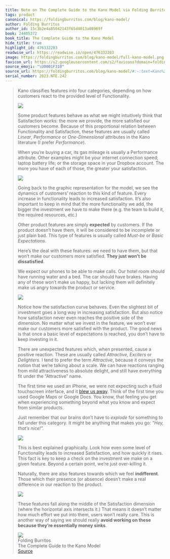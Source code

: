 ```yaml
---
title: Note on The Complete Guide to the Kano Model via Folding Burritos
tags: product
canonical: https://foldingburritos.com/blog/kano-model/
author: Folding Burritos
author_id: 15c3b2e4a85042143f65d4013a08969f
book: 24405372
book_title: The Complete Guide to the Kano Model
hide_title: true
highlight_id: 476332203
readwise_url: https://readwise.io/open/476332203
image: https://foldingburritos.com/blog/kano-model/full-kano-model.png
favicon_url: https://s2.googleusercontent.com/s2/favicons?domain=foldingburritos.com
source_emoji: "\U0001F310"
source_url: https://foldingburritos.com/blog/kano-model/#:~:text=Kano%20classifies%20features,essentially%20money%20sinks**.
serial_number: 2023.NTE.242
---
```

> Kano classifies features into four categories, depending on how customers react to the provided level of Functionality.
> 
> ![](https://foldingburritos.com/blog/kano-model/full-kano-model.png)
> 
> Some product features behave as what we might intuitively think that Satisfaction works: the more we provide, the more satisfied our customers become. Because of this proportional relation between Functionality and Satisfaction, these features are usually called *Linear*, *Performance* or *One-Dimensional* attributes in the Kano literature (I prefer *Performance*).
> 
> When you’re buying a car, its gas mileage is usually a Performance attribute. Other examples might be your internet connection speed; laptop battery life; or the storage space in your Dropbox account. The more you have of each of those, the greater your satisfaction.
> 
> ![](https://foldingburritos.com/blog/kano-model/performance-attributes.png)
> 
> Going back to the graphic representation for the model, we see the dynamics of customers’ reaction to this kind of feature. Every increase in functionality leads to increased satisfaction. It’s also important to keep in mind that the more functionality we add, the bigger the investment we have to make there (e.g. the team to build it, the required resources, etc.)
> 
> Other product features are simply **expected** by customers. If the product doesn’t have them, it will be considered to be incomplete or just plain bad. This type of features is usually called *Must-be* or *Basic Expectations*.
> 
> Here’s the deal with these features: we need to have them, but that won’t make our customers more satisfied. **They just won’t be dissatisfied**.
> 
> We expect our phones to be able to make calls. Our hotel room should have running water and a bed. The car should have brakes. Having any of these won’t make us happy, but lacking them will definitely make us angry towards the product or service.
> 
> ![](https://foldingburritos.com/blog/kano-model/must-be-attributes.png)
> 
> Notice how the satisfaction curve behaves. Even the slightest bit of investment goes a long way in increasing satisfaction. But also notice how satisfaction never even reaches the positive side of the dimension. No matter what we invest in the feature, we won’t ever make our customers more satisfied with the product. The good news is that once a basic level of expectations is reached, you don’t have to keep investing in it.
> 
> There are unexpected features which, when presented, cause a positive reaction. These are usually called *Attractive*, *Exciters* or *Delighters*. I tend to prefer the term *Attractive*, because it conveys the notion that we’re talking about a scale. We can have reactions ranging from mild attractiveness to absolute delight, and still have everything fit under the “Attractive” name.
> 
> The first time we used an iPhone, we were not expecting such a fluid touchscreen interface, and it [blew us away](https://daringfireball.net/2007/06/iphone_first_impressions). Think of the first time you used Google Maps or Google Docs. You know, that feeling you get when experiencing something beyond what you know and expect from similar products.
> 
> Just remember that our brains don’t have to *explode* for something to fall under this category. It might be anything that makes you go: *“Hey, that’s nice!”.*
> 
> ![](https://foldingburritos.com/blog/kano-model/attractive-attributes.png)
> 
> This is best explained graphically. Look how even some level of Functionality leads to increased Satisfaction, and how quickly it rises. This fact is key to keep a check on the investment we make on a given feature. Beyond a certain point, we’re just over-killing it.
> 
> Naturally, there are also features towards which we feel **indifferent**. Those which their presence (or absence) doesn’t make a real difference in our reaction to the product.
> 
> ![](https://foldingburritos.com/blog/kano-model/indifferent-attributes.png)
> 
> These features fall along the middle of the Satisfaction dimension (where the horizontal axis intersects it.) That means it doesn’t matter how much effort we put into them, users won’t really care. This is another way of saying we should really **avoid working on these because they’re essentially money sinks**.
> <div class="quoteback-footer"><div class="quoteback-avatar"><img class="mini-favicon" src="https://s2.googleusercontent.com/s2/favicons?domain=foldingburritos.com"></div><div class="quoteback-metadata"><div class="metadata-inner"><span style="display:none">FROM:</span><div aria-label="Folding Burritos" class="quoteback-author"> Folding Burritos</div><div aria-label="The Complete Guide to the Kano Model" class="quoteback-title"> The Complete Guide to the Kano Model</div></div></div><div class="quoteback-backlink"><a target="_blank" aria-label="go to the full text of this quotation" rel="noopener" href="https://foldingburritos.com/blog/kano-model/#:~:text=Kano%20classifies%20features,essentially%20money%20sinks**." class="quoteback-arrow"> Source</a></div></div>